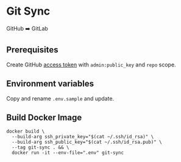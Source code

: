 # Git Sync

GitHub ➡️ GitLab

## Prerequisites

Create GitHub [access token](https://github.com/settings/tokens/new) with `admin:public_key` and `repo` scope.

## Environment variables

Copy and rename `.env.sample` and update.

## Build Docker Image

```
docker build \
  --build-arg ssh_private_key="$(cat ~/.ssh/id_rsa)" \
  --build-arg ssh_public_key="$(cat ~/.ssh/id_rsa.pub)" \
  --tag git-sync . && \
  docker run -it --env-file=".env" git-sync
```
